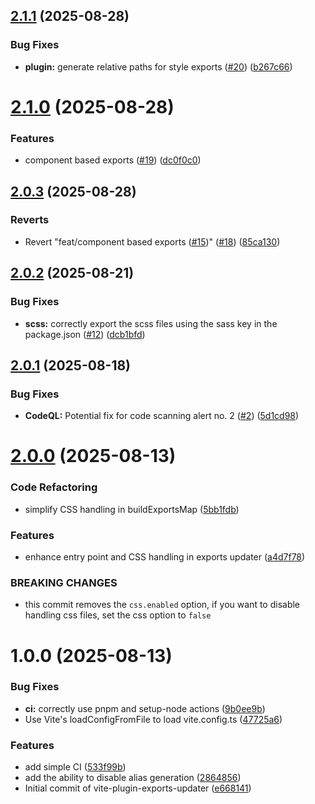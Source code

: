 ## [2.1.1](https://github.com/breningham/vite-plugin-exports-updater/compare/v2.1.0...v2.1.1) (2025-08-28)


### Bug Fixes

* **plugin:** generate relative paths for style exports ([#20](https://github.com/breningham/vite-plugin-exports-updater/issues/20)) ([b267c66](https://github.com/breningham/vite-plugin-exports-updater/commit/b267c667cd8981d2f17b37ec144934fabfc8e9a4))

# [2.1.0](https://github.com/breningham/vite-plugin-exports-updater/compare/v2.0.3...v2.1.0) (2025-08-28)


### Features

* component based exports ([#19](https://github.com/breningham/vite-plugin-exports-updater/issues/19)) ([dc0f0c0](https://github.com/breningham/vite-plugin-exports-updater/commit/dc0f0c090fd2f21e7821ba18e1703ca62424d14e))

## [2.0.3](https://github.com/breningham/vite-plugin-exports-updater/compare/v2.0.2...v2.0.3) (2025-08-28)


### Reverts

* Revert "feat/component based exports ([#15](https://github.com/breningham/vite-plugin-exports-updater/issues/15))" ([#18](https://github.com/breningham/vite-plugin-exports-updater/issues/18)) ([85ca130](https://github.com/breningham/vite-plugin-exports-updater/commit/85ca1303cf5be2a4cce201c787b0703448ffae0b))

## [2.0.2](https://github.com/breningham/vite-plugin-exports-updater/compare/v2.0.1...v2.0.2) (2025-08-21)


### Bug Fixes

* **scss:** correctly export the scss files using the sass key in the package.json ([#12](https://github.com/breningham/vite-plugin-exports-updater/issues/12)) ([dcb1bfd](https://github.com/breningham/vite-plugin-exports-updater/commit/dcb1bfdacf2c155ab0962a247e73baca340c0b7c))

## [2.0.1](https://github.com/breningham/vite-plugin-exports-updater/compare/v2.0.0...v2.0.1) (2025-08-18)


### Bug Fixes

* **CodeQL:** Potential fix for code scanning alert no. 2 ([#2](https://github.com/breningham/vite-plugin-exports-updater/issues/2)) ([5d1cd98](https://github.com/breningham/vite-plugin-exports-updater/commit/5d1cd982b2f8c83e1b090f6d26d2839616b82481))

# [2.0.0](https://github.com/breningham/vite-plugin-exports-updater/compare/v1.2.0...v2.0.0) (2025-08-13)


### Code Refactoring

* simplify CSS handling in buildExportsMap ([5bb1fdb](https://github.com/breningham/vite-plugin-exports-updater/commit/5bb1fdb345cbf9171bf857e878562b161644ac83))


### Features

* enhance entry point and CSS handling in exports updater ([a4d7f78](https://github.com/breningham/vite-plugin-exports-updater/commit/a4d7f788f8cd69c34e8731297e7cd22291716316))


### BREAKING CHANGES

* this commit removes the `css.enabled` option, if you want to disable handling css files, set the css option to `false`

# 1.0.0 (2025-08-13)


### Bug Fixes

* **ci:** correctly use pnpm and setup-node actions ([9b0ee9b](https://github.com/breningham/vite-plugin-exports-updater/commit/9b0ee9be14c3c083103c26c2c0b7f9f8bbfdd687))
* Use Vite's loadConfigFromFile to load vite.config.ts ([47725a6](https://github.com/breningham/vite-plugin-exports-updater/commit/47725a695b4bc73c64f911a876f29fc4af0fbf33))


### Features

* add simple CI ([533f99b](https://github.com/breningham/vite-plugin-exports-updater/commit/533f99befcd043f06d40e1ed90ed0c7a0cab22b4))
* add the ability to disable alias generation ([2864856](https://github.com/breningham/vite-plugin-exports-updater/commit/2864856ab948479914833696f208a193b5555aa7))
* Initial commit of vite-plugin-exports-updater ([e668141](https://github.com/breningham/vite-plugin-exports-updater/commit/e6681410253719b01a3f3655b0bc94ad2ce80f02))
